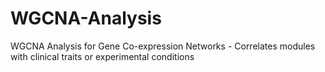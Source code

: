 # WGCNA-Analysis
WGCNA Analysis for Gene Co-expression Networks   - Correlates modules with clinical traits or experimental conditions   
